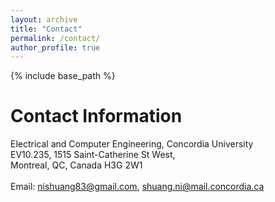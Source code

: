 ```yaml
---
layout: archive
title: "Contact"
permalink: /contact/
author_profile: true
---
```


{% include base_path %}
# Contact Information
Electrical and Computer Engineering, Concordia University<br>
EV10.235, 1515 Saint-Catherine St West, <br>
Montreal, QC, Canada H3G 2W1<br>
<br>
Email: nishuang83@gmail.com, shuang.ni@mail.concordia.ca
